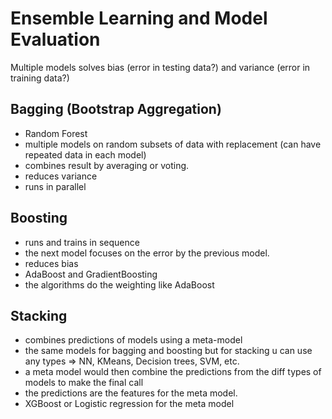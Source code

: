 # Ensemble Learning and Model Evaluation
Multiple models
solves bias (error in testing data?) and variance (error in training data?)

## Bagging (Bootstrap Aggregation)
- Random Forest 
- multiple models on random subsets of data with replacement (can have repeated data in each model)
- combines result by averaging or voting.
- reduces variance
- runs in parallel

## Boosting
- runs and trains in sequence
- the next model focuses on the error by the previous model.
- reduces bias
- AdaBoost and GradientBoosting
- the algorithms do the weighting like AdaBoost

## Stacking
- combines predictions of models using a meta-model
- the same models for bagging and boosting but for stacking u can use any types => NN, KMeans, Decision trees, SVM, etc.
- a meta model would then combine the predictions from the diff types of models to make the final call
- the predictions are the features for the meta model.
- XGBoost or Logistic regression for the meta model